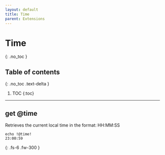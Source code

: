 ```yaml
---
layout: default
title: Time
parent: Extensions
---
```


# Time
{: .no_toc }

## Table of contents
{: .no_toc .text-delta }

1. TOC
{:toc}

---

## get @time
Retrieves the current local time in the format: HH:MM:SS

```
echo !@time!
23:00:59
```

{: .fs-6 .fw-300 }
